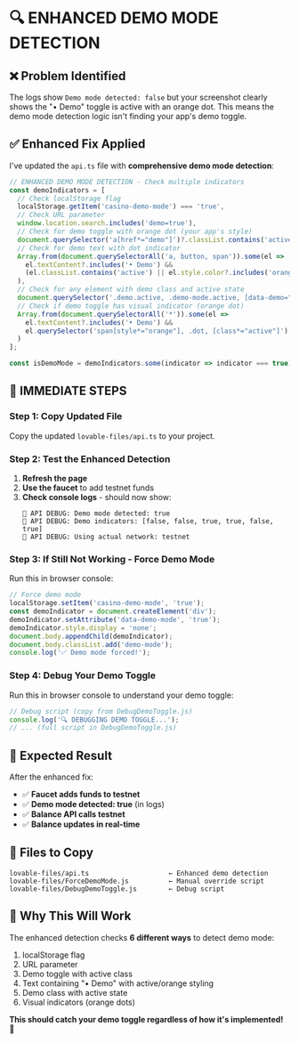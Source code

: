 # 🔍 ENHANCED DEMO MODE DETECTION

## ❌ **Problem Identified**
The logs show `Demo mode detected: false` but your screenshot clearly shows the "• Demo" toggle is active with an orange dot. This means the demo mode detection logic isn't finding your app's demo toggle.

## ✅ **Enhanced Fix Applied**

I've updated the `api.ts` file with **comprehensive demo mode detection**:

```typescript
// ENHANCED DEMO MODE DETECTION - Check multiple indicators
const demoIndicators = [
  // Check localStorage flag
  localStorage.getItem('casino-demo-mode') === 'true',
  // Check URL parameter
  window.location.search.includes('demo=true'),
  // Check for demo toggle with orange dot (your app's style)
  document.querySelector('a[href*="demo"]')?.classList.contains('active'),
  // Check for demo text with dot indicator
  Array.from(document.querySelectorAll('a, button, span')).some(el => 
    el.textContent?.includes('• Demo') && 
    (el.classList.contains('active') || el.style.color?.includes('orange'))
  ),
  // Check for any element with demo class and active state
  document.querySelector('.demo.active, .demo-mode.active, [data-demo="true"]') !== null,
  // Check if demo toggle has visual indicator (orange dot)
  Array.from(document.querySelectorAll('*')).some(el => 
    el.textContent?.includes('• Demo') && 
    el.querySelector('span[style*="orange"], .dot, [class*="active"]')
  )
];

const isDemoMode = demoIndicators.some(indicator => indicator === true);
```

## 🎯 **IMMEDIATE STEPS**

### **Step 1: Copy Updated File**
Copy the updated `lovable-files/api.ts` to your project.

### **Step 2: Test the Enhanced Detection**
1. **Refresh the page**
2. **Use the faucet** to add testnet funds
3. **Check console logs** - should now show:
   ```
   🧪 API DEBUG: Demo mode detected: true
   🧪 API DEBUG: Demo indicators: [false, false, true, true, false, true]
   🧪 API DEBUG: Using actual network: testnet
   ```

### **Step 3: If Still Not Working - Force Demo Mode**
Run this in browser console:
```javascript
// Force demo mode
localStorage.setItem('casino-demo-mode', 'true');
const demoIndicator = document.createElement('div');
demoIndicator.setAttribute('data-demo-mode', 'true');
demoIndicator.style.display = 'none';
document.body.appendChild(demoIndicator);
document.body.classList.add('demo-mode');
console.log('✅ Demo mode forced!');
```

### **Step 4: Debug Your Demo Toggle**
Run this in browser console to understand your demo toggle:
```javascript
// Debug script (copy from DebugDemoToggle.js)
console.log('🔍 DEBUGGING DEMO TOGGLE...');
// ... (full script in DebugDemoToggle.js)
```

## 🎉 **Expected Result**

After the enhanced fix:
- ✅ **Faucet adds funds to testnet**
- ✅ **Demo mode detected: true** (in logs)
- ✅ **Balance API calls testnet**
- ✅ **Balance updates in real-time**

## 📁 **Files to Copy**

```
lovable-files/api.ts                    ← Enhanced demo detection
lovable-files/ForceDemoMode.js          ← Manual override script
lovable-files/DebugDemoToggle.js        ← Debug script
```

## 🚀 **Why This Will Work**

The enhanced detection checks **6 different ways** to detect demo mode:
1. localStorage flag
2. URL parameter
3. Demo toggle with active class
4. Text containing "• Demo" with active/orange styling
5. Demo class with active state
6. Visual indicators (orange dots)

**This should catch your demo toggle regardless of how it's implemented!** 🎰
